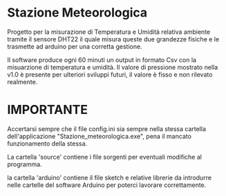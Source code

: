 # Stazione Meteorologica 

Progetto per la misurazione di Temperatura e Umidità relativa ambiente
tramite il sensore DHT22 il quale misura queste due grandezze fisiche 
e le trasmette ad arduino per una corretta gestione.

Il software produce ogni 60 minuti un output in formato Csv 
con la misuarzione di temperatura e umidità. Il valore di pressione mostrato nella v1.0 
è presente per ulteriori sviluppi futuri, il valore è fisso e non rilevato realmente.

# IMPORTANTE 
Accertarsi sempre che il file config.ini sia sempre nella stessa cartella
dell'applicazione "Stazione_meteorologica.exe", pena il mancato funzionamento della stessa.

La cartella 'source' contiene i file sorgenti per eventuali modifiche al programma.

la cartella 'arduino' contiene il file sketch e relative librerie da introdurre nelle
cartelle del software Arduino per poterci lavorare correttamente.
